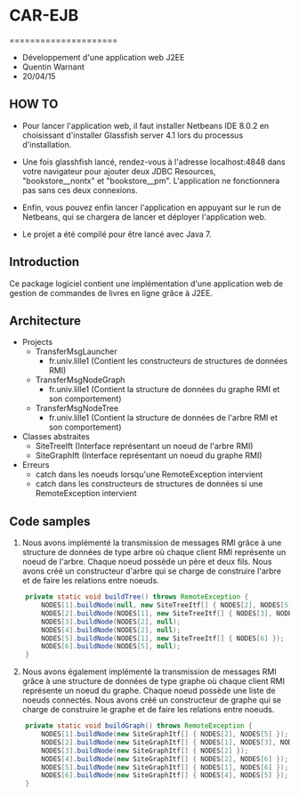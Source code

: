 # CAR-EJB
=====================
* Développement d'une application web J2EE
* Quentin Warnant
* 20/04/15

HOW TO
------------
* Pour lancer l'application web, il faut installer Netbeans IDE 8.0.2 en choisissant d'installer Glassfish server 4.1 lors du processus d'installation.
* Une fois glasshfish lancé, rendez-vous à l'adresse localhost:4848 dans votre navigateur pour ajouter deux JDBC Resources, "bookstore__nontx" et "bookstore__pm". L'application ne fonctionnera pas sans ces deux connexions.
* Enfin, vous pouvez enfin lancer l'application en appuyant sur le run de Netbeans, qui se chargera de lancer et déployer l'application web.

* Le projet a été compilé pour être lancé avec Java 7.

Introduction
------------
Ce package logiciel contient une implémentation d'une application web de gestion de commandes de livres en ligne grâce à J2EE.

Architecture
------------
* Projects
	* TransferMsgLauncher
		* fr.univ.lille1 (Contient les constructeurs de structures de données RMI)
	* TransferMsgNodeGraph
		* fr.univ.lille1 (Contient la structure de données du graphe RMI et son comportement)
	* TransferMsgNodeTree
		* fr.univ.lille1 (Contient la structure de données de l'arbre RMI et son comportement)
* Classes abstraites
    * SiteTreeIft (Interface représentant un noeud de l'arbre RMI)
    * SiteGraphIft (Interface représentant un noeud du graphe RMI)
* Erreurs
    * catch dans les noeuds lorsqu'une RemoteException intervient
    * catch dans les constructeurs de structures de données si une RemoteException intervient
    
Code samples
------------
1. Nous avons implémenté la transmission de messages RMI grâce à une structure de données de type arbre où
chaque client RMI représente un noeud de l'arbre. Chaque noeud possède un père et deux fils. Nous avons créé
un constructeur d'arbre qui se charge de construire l'arbre et de faire les relations entre noeuds.

```java
	private static void buildTree() throws RemoteException {
		NODES[1].buildNode(null, new SiteTreeItf[] { NODES[2], NODES[5] });
		NODES[2].buildNode(NODES[1], new SiteTreeItf[] { NODES[3], NODES[4] });
		NODES[3].buildNode(NODES[2], null);
		NODES[4].buildNode(NODES[2], null);
		NODES[5].buildNode(NODES[1], new SiteTreeItf[] { NODES[6] });
		NODES[6].buildNode(NODES[5], null);
	}
```

2. Nous avons  également implémenté la transmission de messages RMI grâce à une structure de données de type graphe où
chaque client RMI représente un noeud du graphe. Chaque noeud possède une liste de noeuds connectés. Nous avons créé
un constructeur de graphe qui se charge de construire le graphe et de faire les relations entre noeuds.

```java
	private static void buildGraph() throws RemoteException {
		NODES[1].buildNode(new SiteGraphItf[] { NODES[2], NODES[5] });
		NODES[2].buildNode(new SiteGraphItf[] { NODES[1], NODES[3], NODES[4] });
		NODES[3].buildNode(new SiteGraphItf[] { NODES[2] });
		NODES[4].buildNode(new SiteGraphItf[] { NODES[2], NODES[6] });
		NODES[5].buildNode(new SiteGraphItf[] { NODES[1], NODES[6] });
		NODES[6].buildNode(new SiteGraphItf[] { NODES[4], NODES[5] });
	}
```